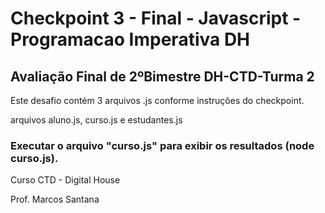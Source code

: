 # Checkpoint 3 - Final - Javascript - Programacao Imperativa DH
## Avaliação Final de 2ºBimestre DH-CTD-Turma 2

Este desafio contém 3 arquivos .js conforme instruções do checkpoint.

arquivos aluno.js, curso.js e estudantes.js

### Executar o arquivo "curso.js" para exibir os resultados (node curso.js).

Curso CTD - Digital House

Prof. Marcos Santana


